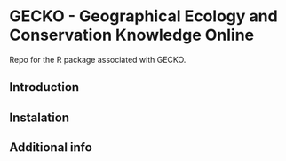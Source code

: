 # GECKO - Geographical Ecology and Conservation Knowledge Online
Repo for the R package associated with GECKO.

## Introduction

## Instalation

## Additional info
